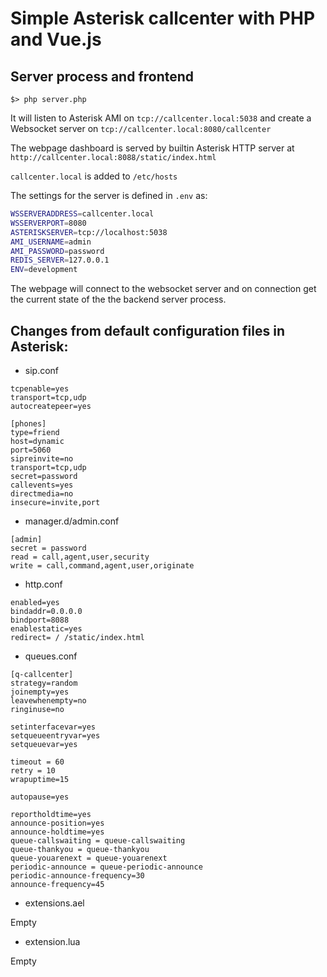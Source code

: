# Simple Asterisk callcenter with PHP and Vue.js

## Server process and frontend

```
$> php server.php
```

It will listen to Asterisk AMI on ```tcp://callcenter.local:5038```
and create a Websocket server on ```tcp://callcenter.local:8080/callcenter```

The webpage dashboard is served by builtin Asterisk HTTP server
at ```http://callcenter.local:8088/static/index.html```

```callcenter.local``` is added to ```/etc/hosts```

The settings for the server is defined in ```.env``` as:

```bash
WSSERVERADDRESS=callcenter.local
WSSERVERPORT=8080
ASTERISKSERVER=tcp://localhost:5038
AMI_USERNAME=admin
AMI_PASSWORD=password
REDIS_SERVER=127.0.0.1
ENV=development
```

The webpage will connect to the websocket server and on connection
get the current state of the the backend server process.

## Changes from default configuration files in Asterisk:

* sip.conf

```
tcpenable=yes
transport=tcp,udp
autocreatepeer=yes

[phones]
type=friend
host=dynamic
port=5060
sipreinvite=no
transport=tcp,udp
secret=password
callevents=yes
directmedia=no
insecure=invite,port
```

* manager.d/admin.conf

```
[admin]
secret = password
read = call,agent,user,security
write = call,command,agent,user,originate
```

* http.conf

```
enabled=yes
bindaddr=0.0.0.0
bindport=8088
enablestatic=yes
redirect= / /static/index.html
```

* queues.conf

```
[q-callcenter]
strategy=random
joinempty=yes
leavewhenempty=no
ringinuse=no

setinterfacevar=yes
setqueueentryvar=yes
setqueuevar=yes

timeout = 60
retry = 10
wrapuptime=15

autopause=yes

reportholdtime=yes
announce-position=yes
announce-holdtime=yes
queue-callswaiting = queue-callswaiting
queue-thankyou = queue-thankyou
queue-youarenext = queue-youarenext
periodic-announce = queue-periodic-announce
periodic-announce-frequency=30
announce-frequency=45
```

* extensions.ael

Empty

* extension.lua

Empty
